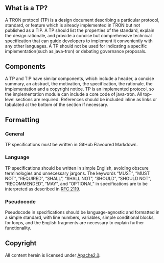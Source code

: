 ## What is a TP?
A TRON protocol (TP) is a design document describing a particular protocol,
standard, or feature which is already implemented in TRON but not published as a TIP.
A TP should list the properties of the standard, explain the design rationale, and
provide a concise but comprehensive technical specification that can guide developers to implement it conveniently with any other languages.
A TP should not be used for indicating a specific implementation(such as java-tron) or debating governance proposals.

## Components
A TP and TIP have similar components, which include a header, a concise summary, an abstract, the motivation, the specification, the rationale, the implementation and a copyright notice. TP is an implemented protocol, so the implementation module can include a core code of java-tron.
All top-level sections are required.
References should be included inline as links or tabulated at the bottom of the section if necessary.

## Formatting
### General
TP specifications must be written in GitHub Flavoured Markdown.

### Language
TP specifications should be written in simple English, avoiding obscure terminologies and unnecessary jargons.
The keywords “MUST”, “MUST NOT”, “REQUIRED”, “SHALL”, “SHALL NOT”, “SHOULD”, “SHOULD NOT”, “RECOMMENDED”, “MAY”, and “OPTIONAL” in specifications are to be interpreted as described in [RFC 2119](https://tools.ietf.org/html/rfc2119).
### Pseudocode
Pseudocode in specifications should be language-agnostic and formatted in a simple standard, with line numbers, variables, simple conditional blocks, for loops, and
the English fragments are necessary to explain further functionality.
## Copyright
All content herein is licensed under [Apache2.0](https://www.apache.org/licenses/LICENSE-2.0).

